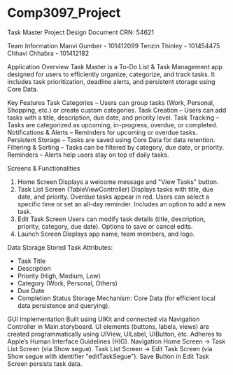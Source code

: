 # Comp3097_Project
Task Master
Project Design Document
CRN: 54621

Team Information
Manvi Gumber - 101412099
Tenzin Thinley - 101454475
Chhavi Chhabra - 101412182

Application Overview
Task Master is a To-Do List & Task Management app designed for users to efficiently organize, categorize, and track tasks. It includes task prioritization, deadline alerts, and persistent storage using Core Data.

Key Features
Task Categories – Users can group tasks (Work, Personal, Shopping, etc.) or create custom categories.
Task Creation – Users can add tasks with a title, description, due date, and priority level.
Task Tracking – Tasks are categorized as upcoming, in-progress, overdue, or completed.
Notifications & Alerts – Reminders for upcoming or overdue tasks.
Persistent Storage – Tasks are saved using Core Data for data retention.
Filtering & Sorting – Tasks can be filtered by category, due date, or priority.
Reminders – Alerts help users stay on top of daily tasks.

Screens & Functionalities
1. Home Screen
Displays a welcome message and "View Tasks" button.
2. Task List Screen (TableViewController)
Displays tasks with title, due date, and priority.
Overdue tasks appear in red.
Users can select a specific time or set an all-day reminder.
Includes an option to add a new task.
3. Edit Task Screen
Users can modify task details (title, description, priority, category, due date).
Options to save or cancel edits.
4. Launch Screen
Displays app name, team members, and logo.

Data Storage
Stored Task Attributes:
- Task Title
- Description
- Priority (High, Medium, Low)
- Category (Work, Personal, Others)
- Due Date
- Completion Status
Storage Mechanism: Core Data (for efficient local data persistence and querying).

GUI Implementation
Built using UIKit and connected via Navigation Controller in Main.storyboard.
UI elements (buttons, labels, views) are created programmatically using UIView, UILabel, UIButton, etc.
Adheres to Apple’s Human Interface Guidelines (HIG).
Navigation
Home Screen → Task List Screen (via Show segue).
Task List Screen → Edit Task Screen (via Show segue with identifier "editTaskSegue").
Save Button in Edit Task Screen persists task data.
